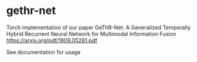 # gethr-net

Torch implementation of our paper GeThR-Net: A Generalized Temporally Hybrid Recurrent Neural Network for Multimodal Information Fusion
https://arxiv.org/pdf/1609.05281.pdf

See documentation for usage
